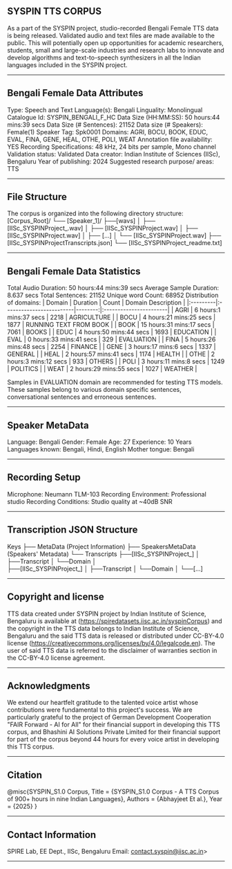 ## SYSPIN TTS CORPUS

As a part of the SYSPIN project, studio-recorded Bengali Female TTS data is being released.
Validated audio and text files are made available to the public. This will potentially open up
opportunities for academic researchers, students, small and large-scale industries and research
labs to innovate and develop algorithms and text-to-speech synthesizers in all the Indian languages
included in the SYSPIN project.

---

## Bengali Female Data Attributes

Type: Speech and Text
Language(s): Bengali
Linguality: Monolingual
Catalogue Id: SYSPIN_BENGALI_F_HC
Data Size (HH:MM:SS): 50 hours:44 mins:39 secs
Data Size (# Sentences): 21152
Data size (# Speakers): Female(1)
Speaker Tag: Spk0001
Domains: AGRI, BOCU, BOOK, EDUC, EVAL, FINA, GENE, HEAL, OTHE, POLI, WEAT
Annotation file availability: YES
Recording Specifications: 48 kHz, 24 bits per sample, Mono channel
Validation status: Validated
Data creator: Indian Institute of Sciences (IISc), Bengaluru
Year of publishing: 2024
Suggested research purpose/ areas: TTS

---

## File Structure

The corpus is organized into the following directory structure:
[Corpus_Root]/
└── [Speaker_1]/
      ├──[wavs]
      │    ├── [IISc_SYSPINProject_<languageTag><genderTag><domainTag><uniqueID>.wav]
      │    ├── [IISc_SYSPINProject<languageTag><genderTag><domainTag><uniqueID>.wav]
      │    ├── [IISc_SYSPINProject<languageTag><genderTag><domainTag><uniqueID>.wav]
      │    ├── [...]
      │    └── [IISc_SYSPINProject<languageTag><genderTag><domainTag><uniqueID>.wav]
      ├── [IISc_SYSPINProject<languageTag><genderTag><speakerTag><qualityCheckTag>Transcripts.json]
      └── [IISc_SYSPINProject<languageTag><genderTag><speakerTag><qualityCheckTag>_readme.txt]

---

## Bengali Female Data Statistics

Total Audio Duration:    50 hours:44 mins:39 secs
Average Sample Duration: 8.637 secs
Total Sentences:         21152
Unique word Count:       68952
Distribution of domains:
| Domain   | Duration                 |   Count | Domain Description     |
|:---------|:-------------------------|--------:|:-----------------------|
| AGRI     | 6 hours:1 mins:37 secs   |    2218 | AGRICULTURE            |
| BOCU     | 4 hours:21 mins:25 secs  |    1877 | RUNNING TEXT FROM BOOK |
| BOOK     | 15 hours:31 mins:17 secs |    7061 | BOOKS                  |
| EDUC     | 4 hours:50 mins:44 secs  |    1693 | EDUCATION              |
| EVAL     | 0 hours:33 mins:41 secs  |    329  | EVALUATION             |
| FINA     | 5 hours:26 mins:48 secs  |    2254 | FINANCE                |
| GENE     | 3 hours:17 mins:6 secs   |    1337 | GENERAL                |
| HEAL     | 2 hours:57 mins:41 secs  |    1174 | HEALTH                 |
| OTHE     | 2 hours:3 mins:12 secs   |    933  | OTHERS                 |
| POLI     | 3 hours:11 mins:8 secs   |    1249 | POLITICS               |
| WEAT     | 2 hours:29 mins:55 secs  |    1027 | WEATHER                |

Samples in EVALUATION domain are recommended for testing TTS models. These samples belong to
various domain specific sentences, conversational sentences and erroneous sentences.

---

## Speaker MetaData

Language: Bengali
Gender: Female
Age: 27
Experience: 10 Years
Languages known: Bengali, Hindi, English
Mother tongue: Bengali

---

## Recording Setup

Microphone: Neumann TLM-103
Recording Environment: Professional studio
Recording Conditions: Studio quality at ~40dB SNR

---

## Transcription JSON Structure

Keys
├── MetaData (Project Information)
├── SpeakersMetaData (Speakers' Metadata)
└── Transcripts
        ├──[IISc_SYSPINProject_<languageTag><genderTag><domainTag><uniqueID>]
        │ 			├──Transcript
        │ 			└──Domain
        │ 		
        ├──[IISc_SYSPINProject<languageTag><genderTag><domainTag>_<uniqueID>]
        │ 			├──Transcript
        │ 			└──Domain
        │
        └──[...]

---

## Copyright and license

TTS data created under SYSPIN project by Indian Institute of Science, Bengaluru is available
at (https://spiredatasets.iisc.ac.in/syspinCorpus) and the copyright in the TTS data belongs to
Indian Institute of Science, Bengaluru and the said TTS data is released or distributed under
CC-BY-4.0 license (https://creativecommons.org/licenses/by/4.0/legalcode.en). The user of
said TTS data is referred to the disclaimer of warranties section in the CC-BY-4.0 license
agreement.

---

## Acknowledgments

We extend our heartfelt gratitude to the talented voice artist whose contributions were
fundamental to this project's success.
We are particularly grateful to the project of German Development Cooperation "FAIR Forward - AI
for All" for their financial support in developing this TTS corpus, and Bhashini AI Solutions 
Private Limited for their financial support for part of the corpus beyond 44 hours for every 
voice artist in developing this TTS corpus.

---

## Citation

@misc{SYSPIN_S1.0 Corpus,
     	Title = {SYSPIN_S1.0 Corpus - A TTS Corpus of 900+ hours in nine Indian Languages},
     	Authors = {Abhayjeet Et al.},
     	Year = {2025}
}

---

## Contact Information

SPIRE Lab, EE Dept., IISc, Bengaluru
Email: contact.syspin@iisc.ac.in>

---
